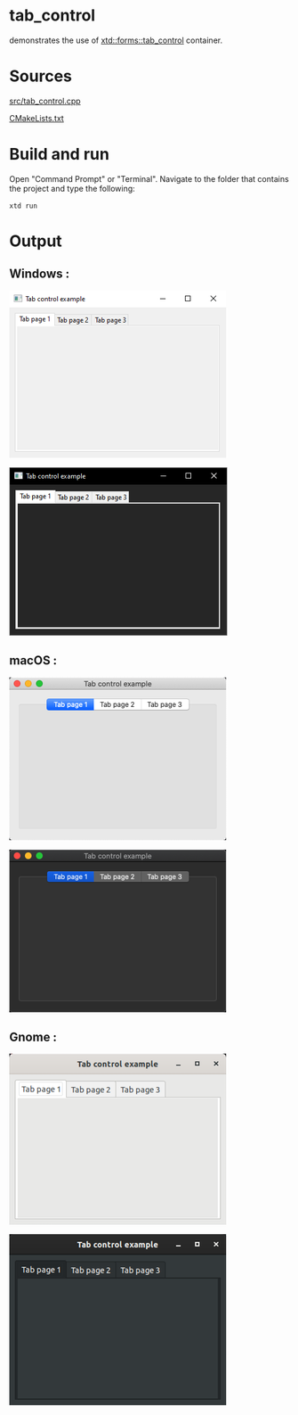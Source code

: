 # tab_control

demonstrates the use of [xtd::forms::tab_control](../../../src/xtd_forms/include/xtd/forms/tab_control.hpp) container.

# Sources

[src/tab_control.cpp](src/tab_control.cpp)

[CMakeLists.txt](CMakeLists.txt)

# Build and run

Open "Command Prompt" or "Terminal". Navigate to the folder that contains the project and type the following:

```shell
xtd run
```

# Output

## Windows :

![Screenshot](../../../docs/pictures/examples/tab_control_w.png)

![Screenshot](../../../docs/pictures/examples/tab_control_wd.png)

## macOS :

![Screenshot](../../../docs/pictures/examples/tab_control_m.png)

![Screenshot](../../../docs/pictures/examples/tab_control_md.png)

## Gnome :

![Screenshot](../../../docs/pictures/examples/tab_control_g.png)

![Screenshot](../../../docs/pictures/examples/tab_control_gd.png)
